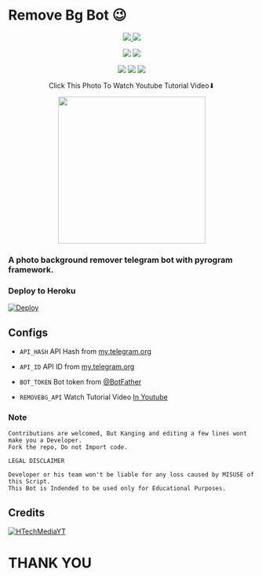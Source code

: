 # Remove Bg Bot 😉


  </a>
</p>
<p align="center">
  <a href="https://github.com/HTechMediaYT/Remove-BG-Bot/stars">
    <img src="https://img.shields.io/github/stars/HTechMediaYT/Remove-BG-Bot?label=Star&style=social">

  </a>
  
  <a href="https://github.com/HTechMediaYT/Remove-BG-Bot/fork">
    <img src="https://img.shields.io/github/forks/HTechMediaYT/Remove-BG-Bot?label=Fork&style=social">

  </a>  
</p>
<p align="center">
  <a href = "https://telegram.dog/HTechMedia"><img src="https://img.shields.io/badge/HTechMedia-TG--Channel-green?style=for-the-badge&logo=telegram"></a>
  <a href = "https://telegram.dog/HTechMediaSupport"><img src="https://img.shields.io/badge/HTechMedia-TG--Support-orange?style=for-the-badge&logo=telegram"></a>

  </a>  
  
  </a>  
</p>
<p align="center">
  <a href = "http://youtube.com/c/HTechMedia/subscribe"><img src="https://img.shields.io/badge/HTechMedia-Youtube-red?style=for-the-badge&logo=youtube"></a>
  <a href = "https://github.com/HTechMediaYT/Remove-BG-Bot/blob/main/LICENSE"><img src="https://img.shields.io/badge/License-MIT-blue?style=flat"></a>
  <a href = "https://github.com/HTechMediaYT/Remove-BG-Bot"><img src="https://badges.frapsoft.com/os/v2/open-source.svg?v=103"></a>

  </a>  
  
  
  
  
  
  
  
  
  </a>
</p>
<p align="center">
Click This Photo To Watch Youtube Tutorial Video⬇

  </a>
  
 
  </a>
</p>
<p align="center">
<a href = "https://www.youtube.com"><img src="https://telegra.ph/file/267f04ca3df7751883b7f.jpg" width="300px"></a>

  </a>



### A photo background remover telegram bot with pyrogram framework.




### Deploy to Heroku
[![Deploy](https://www.herokucdn.com/deploy/button.svg)](https://heroku.com/deploy?template=https://github.com/HTechMediaYT/Remove-BG-Bot)




## Configs

* `API_HASH` API Hash from [my.telegram.org](https://my.telegram.org/)

* `API_ID` API ID from [my.telegram.org](https://my.telegram.org/)

* `BOT_TOKEN` Bot token from [@BotFather](https://telegram.dog/BotFather)

* `REMOVEBG_API` Watch Tutorial Video [In Youtube](https://www.youtube.com)


### Note

```
Contributions are welcomed, But Kanging and editing a few lines wont make you a Developer.
Fork the repo, Do not Import code.

```

```
LEGAL DISCLAIMER

Developer or his team won't be liable for any loss caused by MISUSE of this Script.
This Bot is Indended to be used only for Educational Purposes.

```

## Credits

[![HTechMediaYT](https://img.shields.io/badge/HTechMedia-Youtube-red?style=for-the-badge&logo=youtube)](http://youtube.com/c/HTechMedia/subscribe)


# THANK YOU

